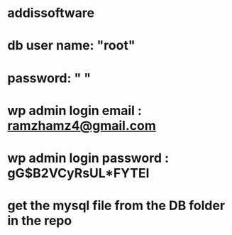 # addissoftware
# db user name: "root"
# password: " "
# wp admin login email : ramzhamz4@gmail.com
# wp admin login password : gG$B2VCyRsUL*FYTEI
# get the mysql file from the DB folder in the repo

